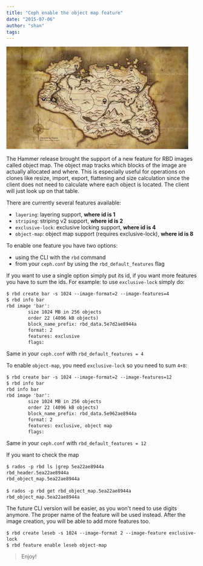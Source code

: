 ```yaml
---
title: "Ceph enable the object map feature"
date: "2015-07-06"
author: "shan"
tags: 
---
```


![](images/ceph-enable-the-object-map-feature.jpg "Ceph enable the object map feature")

The Hammer release brought the support of a new feature for RBD images called object map. The object map tracks which blocks of the image are actually allocated and where. This is especially useful for operations on clones like resize, import, export, flattening and size calculation since the client does not need to calculate where each object is located. The client will just look up on that table.

  

There are currently several features available:

- `layering`: layering support, **where id is 1**
- `striping`: striping v2 support, **where id is 2**
- `exclusive-lock`: exclusive locking support, **where id is 4**
- `object-map`: object map support (requires exclusive-lock), **where id is 8**

To enable one feature you have two options:

- using the CLI with the `rbd` command
- from your `ceph.conf` by using the `rbd_default_features` flag

If you want to use a single option simply put its id, if you want more features you have to sum the ids. For example: to use `exclusive-lock` simply do:

```
$ rbd create bar -s 1024 --image-format=2 --image-features=4
$ rbd info bar
rbd image 'bar':
        size 1024 MB in 256 objects
        order 22 (4096 kB objects)
        block_name_prefix: rbd_data.5e7d2ae8944a
        format: 2
        features: exclusive
        flags:
```

Same in your `ceph.conf` with `rbd_default_features = 4`

To enable `object-map`, you need `exclusive-lock` so you need to sum `4+8`:

```
$ rbd create bar -s 1024 --image-format=2 --image-features=12
$ rbd info bar
rbd info bar
rbd image 'bar':
        size 1024 MB in 256 objects
        order 22 (4096 kB objects)
        block_name_prefix: rbd_data.5e962ae8944a
        format: 2
        features: exclusive, object map
        flags:
```

Same in your `ceph.conf` with `rbd_default_features = 12`

If you want to check the map

```
$ rados -p rbd ls |grep 5ea22ae8944a
rbd_header.5ea22ae8944a
rbd_object_map.5ea22ae8944a

$ rados -p rbd get rbd_object_map.5ea22ae8944a rbd_object_map.5ea22ae8944a
```

  

The future CLI version will be easier, as you won't need to use digits anymore. The proper name of the feature will be used instead. After the image creation, you will be able to add more features too.

```
$ rbd create leseb -s 1024 --image-format 2 --image-feature exclusive-lock
$ rbd feature enable leseb object-map
```

  

> Enjoy!
